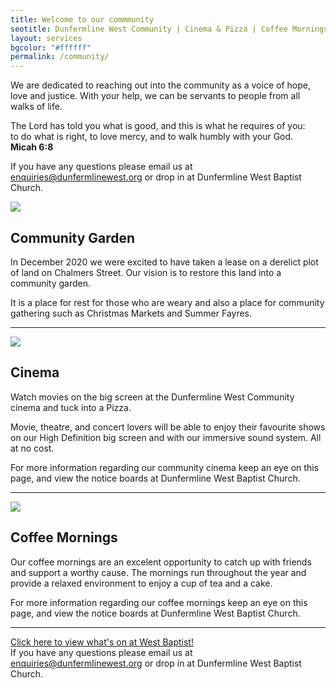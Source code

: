 ```yaml
---
title: Welcome to our commmunity
seotitle: Dunfermline West Community | Cinema & Pizza | Coffee Mornings and lots more
layout: services
bgcolor: "#ffffff"
permalink: /community/
---
```

<div class="row">
<div class="col-sm-12">
We are dedicated to reaching out into the community as a voice of hope, love and justice. With your help, we can be servants to people from all walks of life.
    
<p class='verse'>
The Lord has told you what is good, and this is what he requires of you:<br />
to do what is right, to love mercy, and to walk humbly with your God. <br />
    <strong>Micah 6:8</strong>
</p>

<p>If you have any questions please email us at <a href='mailto:enquiries@dunfermlinewest.org?subject=community-events'>enquiries@dunfermlinewest.org</a> or drop in at Dunfermline West Baptist Church.</p>

</div>
</div>
<div class='row'>
<div class="col-sm-4">
<img src='{{ site.url }}/assets/img/icons/community-garden.jpg' class='img-responsive' />	
</div>
<div class="col-sm-8">
<h2>Community Garden</h2>
In December 2020 we were excited to have taken a lease on a derelict plot of land on Chalmers Street. Our vision is to restore this land into a community garden.

It is a place for rest for those who are weary and also a place for community gathering such as Christmas Markets and Summer Fayres.
</div>
</div>
<hr />
<div class='row'>
<div class="col-sm-4">
<img src='{{ site.url }}/assets/img/icons/cinema.jpg' class='img-responsive' />	
</div>
<div class="col-sm-8">
<h2>Cinema</h2>
Watch movies on the big screen at the Dunfermline West Community cinema and tuck into a Pizza.

Movie, theatre, and concert lovers will be able to enjoy their favourite shows on our High Definition big screen and with our immersive sound system. All at no cost.

For more information regarding our community cinema keep an eye on this page, and view the notice boards at Dunfermline West Baptist Church.

</div>
</div>
<hr />
<div class="row">
<div class="col-sm-4">
<img src='{{ site.url }}/assets/img/icons/coffeeicon.jpg' class='img-responsive' />	
</div>
<div class="col-sm-8">
<h2>Coffee Mornings</h2>
Our coffee mornings are an excelent opportunity to catch up with friends and support a worthy cause. The mornings run throughout the year and provide a relaxed environment to enjoy a cup of tea and a cake.

For more information regarding our coffee mornings keep an eye on this page, and view the notice boards at Dunfermline West Baptist Church.

</div>
</div>
<hr />
<div class="row">
<div class="col-sm-12">
<div class="text-center mt-4">
<a class="btn btn-xl btn-primary mt-4" href='{{ site.url }}/events'>
  Click here to view what's on at West Baptist!
</a>
</div>
If you have any questions please email us at <a href='mailto:enquiries@dunfermlinewest.org?subject=community-events'>enquiries@dunfermlinewest.org</a> or drop in at Dunfermline West Baptist Church.
</div>
</div>